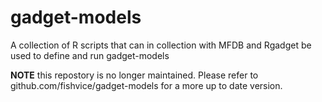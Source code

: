 # gadget-models
A collection of R scripts that can in collection with MFDB and Rgadget be used to define and run gadget-models

**NOTE** this repostory is no longer maintained. Please refer to github.com/fishvice/gadget-models for a more up to date version. 
